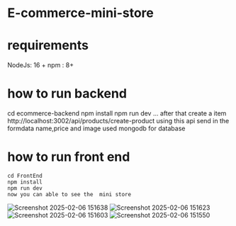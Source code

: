 # E-commerce-mini-store
# requirements
 NodeJs: 16 +
 npm  :   8+
# how to run backend
 
  cd ecommerce-backend
  npm install 
  npm run dev
   ... after that create a item 
      http://localhost:3002/api/products/create-product using this api send in the formdata name,price and image
      used mongodb for database 

  # how to run front end 
    cd FrontEnd
    npm install
    npm run dev
    now you can able to see the  mini store 

![Screenshot 2025-02-06 151638](https://github.com/user-attachments/assets/6faa32d3-6037-4163-a982-a0b186a14454)
![Screenshot 2025-02-06 151623](https://github.com/user-attachments/assets/b569fda6-43c1-4eca-9466-d72887c64cb3)
![Screenshot 2025-02-06 151603](https://github.com/user-attachments/assets/27f8b4b1-e457-415e-818f-d09f41a11598)
![Screenshot 2025-02-06 151550](https://github.com/user-attachments/assets/71a0d846-91fa-41ba-9bc2-f3d378a64a75)
